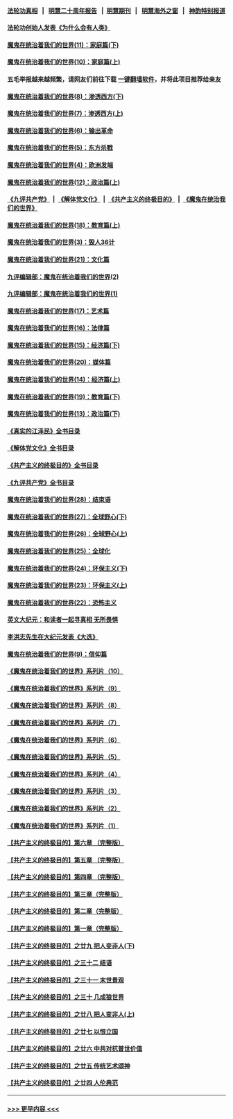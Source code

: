 #### [法轮功真相](https://github.com/gfw-breaker/truth/blob/master/README.md?t=0) &nbsp;&nbsp;|&nbsp;&nbsp; [明慧二十周年报告](https://github.com/gfw-breaker/mh-reports/blob/master/README.md?t=0) &nbsp;&nbsp;|&nbsp;&nbsp;[明慧期刊](https://github.com/gfw-breaker/mh-qikan) &nbsp;&nbsp;|&nbsp;&nbsp; [明慧海外之窗](https://github.com/gfw-breaker/mh-news/blob/master/README.md?t=0) &nbsp;&nbsp;|&nbsp;&nbsp; [神韵特别报道](https://github.com/gfw-breaker/mh-news/blob/master/shenyun.md?t=0)
#### [法轮功创始人发表《为什么会有人类》](../pages/nsc422/n13912117.md?t=02110943) 
#### [魔鬼在统治着我们的世界(11)：家庭篇(下)](../pages/nsc422/n10440961.md?t=02110943) 
#### [魔鬼在统治着我们的世界(10)：家庭篇(上)](../pages/nsc422/n10435448.md?t=02110943) 
#### 五毛举报越来越频繁，请网友们前往下载 [一键翻墙软件](https://github.com/gfw-breaker/ssr-accounts)，并将此项目推荐给亲友
#### [魔鬼在统治着我们的世界(8)：渗透西方(下)](../pages/nsc422/n10429603.md?t=02110943) 
#### [魔鬼在统治着我们的世界(7)：渗透西方(上)](../pages/nsc422/n10426013.md?t=02110943) 
#### [魔鬼在统治着我们的世界(6)：输出革命](../pages/nsc422/n10421536.md?t=02110943) 
#### [魔鬼在统治着我们的世界(5)：东方杀戮](../pages/nsc422/n10417707.md?t=02110943) 
#### [魔鬼在统治着我们的世界(4)：欧洲发端](../pages/nsc422/n10414890.md?t=02110943) 
#### [魔鬼在统治着我们的世界(12)：政治篇(上)](../pages/nsc422/n10444576.md?t=02110943) 
#### [《九评共产党》](https://github.com/begood0513/9ping.md/blob/master/README.md) &nbsp;|&nbsp; [《解体党文化》](../../../../jtdwh.md/blob/master/README.md)  &nbsp;|&nbsp; [《共产主义的终极目的》](../../../../gczydzjmd.md/blob/master/README.md) &nbsp;|&nbsp; [《魔鬼在统治我们的世界》](../../../../mgztzwmdsj.md/blob/master/README.md) 
#### [魔鬼在统治着我们的世界(18)：教育篇(上)](../pages/nsc422/n10526970.md?t=02110943) 
#### [魔鬼在统治着我们的世界(3)：毁人36计](../pages/nsc422/n10411583.md?t=02110943) 
#### [魔鬼在统治着我们的世界(21)：文化篇](../pages/nsc422/n10597706.md?t=02110943) 
#### [九评编辑部：魔鬼在统治着我们的世界(2)](../pages/nsc422/n10410036.md?t=02110943) 
#### [九评编辑部：魔鬼在统治着我们的世界(1)](../pages/nsc422/n10406825.md?t=02110943) 
#### [魔鬼在统治着我们的世界(17)：艺术篇](../pages/nsc422/n10499093.md?t=02110943) 
#### [魔鬼在统治着我们的世界(16)：法律篇](../pages/nsc422/n10485969.md?t=02110943) 
#### [魔鬼在统治着我们的世界(15)：经济篇(下)](../pages/nsc422/n10469975.md?t=02110943) 
#### [魔鬼在统治着我们的世界(20)：媒体篇](../pages/nsc422/n10586579.md?t=02110943) 
#### [魔鬼在统治着我们的世界(14)：经济篇(上)](../pages/nsc422/n10457370.md?t=02110943) 
#### [魔鬼在统治着我们的世界(19)：教育篇(下)](../pages/nsc422/n10564808.md?t=02110943) 
#### [魔鬼在统治着我们的世界(13)：政治篇(下)](../pages/nsc422/n10448270.md?t=02110943) 
#### [《真实的江泽民》全书目录](../pages/nsc422/n13721399.md?t=02110943) 
#### [《解体党文化》全书目录](../pages/nsc422/n13721157.md?t=02110943) 
#### [《共产主义的终极目的》全书目录](../pages/nsc422/n13721048.md?t=02110943) 
#### [《九评共产党》全书目录](../pages/nsc422/n13708085.md?t=02110943) 
#### [魔鬼在统治着我们的世界(28)：结束语](../pages/nsc422/n10936246.md?t=02110943) 
#### [魔鬼在统治着我们的世界(27)：全球野心(下)](../pages/nsc422/n10928319.md?t=02110943) 
#### [魔鬼在统治着我们的世界(26)：全球野心(上)](../pages/nsc422/n10900318.md?t=02110943) 
#### [魔鬼在统治着我们的世界(25)：全球化](../pages/nsc422/n10788205.md?t=02110943) 
#### [魔鬼在统治着我们的世界(24)：环保主义(下)](../pages/nsc422/n10695307.md?t=02110943) 
#### [魔鬼在统治着我们的世界(23)：环保主义(上)](../pages/nsc422/n10688613.md?t=02110943) 
#### [魔鬼在统治着我们的世界(22)：恐怖主义](../pages/nsc422/n10614727.md?t=02110943) 
#### [英文大纪元：和读者一起寻真相 无所畏惧](../pages/nsc422/n12542027.md?t=02110943) 
#### [李洪志先生在大纪元发表《大选》](../pages/nsc422/n12534746.md?t=02110943) 
#### [魔鬼在统治着我们的世界(9)：信仰篇](../pages/nsc422/n10432159.md?t=02110943) 
#### [《魔鬼在统治着我们的世界》系列片（10）](../pages/nsc422/n12292670.md?t=02110943) 
#### [《魔鬼在统治着我们的世界》系列片（9）](../pages/nsc422/n12290859.md?t=02110943) 
#### [《魔鬼在统治着我们的世界》系列片（8）](../pages/nsc422/n12287445.md?t=02110943) 
#### [《魔鬼在统治着我们的世界》系列片（7）](../pages/nsc422/n12283425.md?t=02110943) 
#### [《魔鬼在统治着我们的世界》系列片（6）](../pages/nsc422/n12282314.md?t=02110943) 
#### [《魔鬼在统治着我们的世界》系列片（5）](../pages/nsc422/n12281419.md?t=02110943) 
#### [《魔鬼在统治着我们的世界》系列片（4）](../pages/nsc422/n12274024.md?t=02110943) 
#### [《魔鬼在统治着我们的世界》系列片（3）](../pages/nsc422/n12271322.md?t=02110943) 
#### [《魔鬼在统治着我们的世界》系列片（2）](../pages/nsc422/n12269049.md?t=02110943) 
#### [《魔鬼在统治着我们的世界》系列片（1）](../pages/nsc422/n12267575.md?t=02110943) 
#### [【共产主义的终极目的】第六章 （完整版）](../pages/nsc422/n11428913.md?t=02110943) 
#### [【共产主义的终极目的】第五章 （完整版）](../pages/nsc422/n11428912.md?t=02110943) 
#### [【共产主义的终极目的】第四章 （完整版）](../pages/nsc422/n11428907.md?t=02110943) 
#### [【共产主义的终极目的】第三章（完整版）](../pages/nsc422/n11428848.md?t=02110943) 
#### [【共产主义的终极目的】第二章（完整版）](../pages/nsc422/n11428831.md?t=02110943) 
#### [【共产主义的终极目的】第一章（完整版）](../pages/nsc422/n11417651.md?t=02110943) 
#### [【共产主义的终极目的】之廿九 把人变非人(下)](../pages/nsc422/n11344140.md?t=02110943) 
#### [【共产主义的终极目的】之三十二 结语](../pages/nsc422/n11360535.md?t=02110943) 
#### [【共产主义的终极目的】之三十一 末世景观](../pages/nsc422/n11351129.md?t=02110943) 
#### [【共产主义的终极目的】之三十 几成狼世界](../pages/nsc422/n11348280.md?t=02110943) 
#### [【共产主义的终极目的】之廿八 把人变非人(上)](../pages/nsc422/n11340492.md?t=02110943) 
#### [【共产主义的终极目的】之廿七 以恨立国](../pages/nsc422/n11336944.md?t=02110943) 
#### [【共产主义的终极目的】之廿六 中共对抗普世价值](../pages/nsc422/n11324785.md?t=02110943) 
#### [【共产主义的终极目的】之廿五 传统艺术颂神](../pages/nsc422/n11296396.md?t=02110943) 
#### [【共产主义的终极目的】之廿四 人伦典范](../pages/nsc422/n11296397.md?t=02110943) 

----
#### [ >>> 更早内容 <<< ](../indexes/nsc422-earlier.md)

